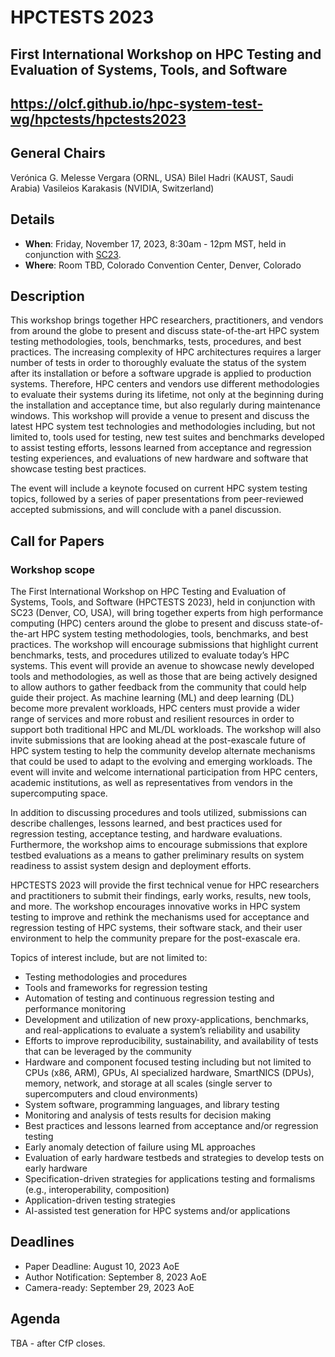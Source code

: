 # HPCTESTS 2023
## First International Workshop on HPC Testing and Evaluation of Systems, Tools, and Software
## https://olcf.github.io/hpc-system-test-wg/hpctests/hpctests2023

## General Chairs
Verónica G. Melesse Vergara (ORNL, USA)
Bilel Hadri (KAUST, Saudi Arabia)
Vasileios Karakasis (NVIDIA, Switzerland) 

## Details
* **When**: Friday, November 17, 2023, 8:30am - 12pm MST, held in conjunction with [SC23](https://sc23.supercomputing.org/).
* **Where**: Room TBD, Colorado Convention Center, Denver, Colorado


## Description

This workshop brings together HPC researchers, practitioners, and vendors from around the globe to present and discuss state-of-the-art HPC system testing methodologies, tools, benchmarks, tests, procedures, and best practices. The increasing complexity of HPC architectures requires a larger number of tests in order to thoroughly evaluate the status of the system after its installation or before a software upgrade is applied to production systems. Therefore, HPC centers and vendors use different methodologies to evaluate their systems during its lifetime, not only at the beginning during the installation and acceptance time, but also regularly during maintenance windows. This workshop will provide a venue to present and discuss the latest HPC system test technologies and methodologies including, but not limited to, tools used for testing, new test suites and benchmarks developed to assist testing efforts, lessons learned from acceptance and regression testing experiences, and evaluations of new hardware and software that showcase testing best practices. 

The event will include a keynote focused on current HPC system testing topics, followed by a series of paper presentations from peer-reviewed accepted submissions, and will conclude with a panel discussion.

## Call for Papers 
### Workshop scope 
The First International Workshop on HPC Testing and Evaluation of Systems, Tools, and Software (HPCTESTS 2023), held in conjunction with SC23 (Denver, CO, USA), will bring together experts from high performance computing (HPC) centers around the globe to present and discuss state-of-the-art HPC system testing methodologies, tools, benchmarks, and best practices. The workshop will encourage submissions that highlight current benchmarks, tests, and procedures utilized to evaluate today’s HPC systems. This event will provide an avenue to showcase newly developed tools and methodologies, as well as those that are being actively designed to allow authors to gather feedback from the community that could help guide their project. As machine learning (ML) and deep learning (DL) become more prevalent workloads, HPC centers must provide a wider range of services and more robust and resilient resources in order to support both traditional HPC and ML/DL workloads. The workshop will also invite submissions that are looking ahead at the post-exascale future of HPC system testing to help the community develop alternate mechanisms that could be used to adapt to the evolving and emerging workloads. The event will invite and welcome international participation from HPC centers, academic institutions, as well as representatives from vendors in the supercomputing space.

In addition to discussing procedures and tools utilized, submissions can describe challenges, lessons learned, and best practices used for regression testing, acceptance testing, and hardware evaluations. Furthermore, the workshop aims to encourage submissions that explore testbed evaluations as a means to gather preliminary results on system readiness to assist system design and deployment efforts.

HPCTESTS 2023 will provide the first technical venue for HPC researchers and practitioners to submit their findings, early works, results, new tools, and more. The workshop encourages innovative works in HPC system testing to improve and rethink the mechanisms used for acceptance and regression testing of HPC systems, their software stack, and their user environment to help the community prepare for the post-exascale era.

Topics of interest include, but are not limited to:
* Testing methodologies and procedures
* Tools and frameworks for regression testing 
* Automation of testing and continuous regression testing and performance monitoring
* Development and utilization of new proxy-applications, benchmarks, and real-applications to evaluate a system’s reliability and usability
* Efforts to improve reproducibility, sustainability, and availability of tests that can be leveraged by the community
* Hardware and component focused testing including but not limited to CPUs (x86, ARM), GPUs, AI specialized hardware, SmartNICS (DPUs), memory, network, and storage at all scales (single server to supercomputers and cloud environments)
* System software, programming languages, and library testing
* Monitoring and analysis of tests results for decision making
* Best practices and lessons learned from acceptance and/or regression testing
* Early anomaly detection of failure using ML approaches
* Evaluation of early hardware testbeds and strategies to develop tests on early hardware
* Specification-driven strategies for applications testing and formalisms (e.g., interoperability, composition)
* Application-driven testing strategies
* AI-assisted test generation for HPC systems and/or applications

## Deadlines
* Paper Deadline: August 10, 2023 AoE
* Author Notification: September 8, 2023 AoE
* Camera-ready: September 29, 2023 AoE

## Agenda
TBA - after CfP closes.
